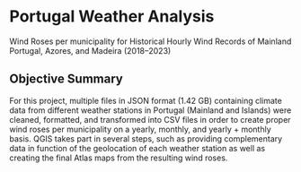 # Portugal Weather Analysis
Wind Roses per municipality for Historical Hourly Wind Records of Mainland Portugal, Azores, and Madeira (2018–2023)

## Objective Summary
For this project, multiple files in JSON format (1.42 GB) containing climate data from different weather stations in Portugal (Mainland and Islands) were cleaned, formatted, and transformed into CSV files in order to create proper wind roses per municipality on a yearly, monthly, and yearly + monthly basis.
QGIS takes part in several steps, such as providing complementary data in function of the geolocation of each weather station as well as creating the final Atlas maps from the resulting wind roses.
